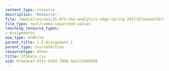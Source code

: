 ```yaml
---
content_type: resource
description: 'Resource:'
file: /media/courses/15-071-the-analytics-edge-spring-2017/b7aa3ea7d1fcb58d70b89ae225669588_CPSData.csv
file_type: text/comma-separated-values
learning_resource_types:
- Assignments
ocw_type: OCWFile
parent_title: 1.5 Assignment 1
parent_type: CourseSection
resourcetype: Other
title: CPSData.csv
uid: b7aa3ea7-d1fc-b58d-70b8-9ae225669588
---
```


